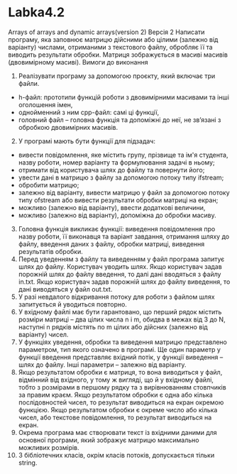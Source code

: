 # Labka4.2
Arrays of arrays and dynamic arrays(version 2)
Версія 2
Написати програму, яка заповнює матрицю дійсними або цілими (залежно від варіанту) числами, отриманими з текстового файлу, обробляє її та виводить результати обробки. Матриця зображується в масиві масивів (двовимірному масиві).
Вимоги до виконання
1. Реалізувати програму за допомогою проєкту, який включає три файли. 
- h-файл: прототипи функцій роботи з двовимірними масивами та інші оголошення імен, 
- однойменний з ним cpp-файл: самі ці функції, 
- головний файл – головна функція та допоміжні до неї, не зв’язані з обробкою двовимірних масивів.
2. У програмі мають бути функції для підзадач: 
- вивести повідомлення, яке містить групу, прізвище та ім'я студента, назву роботи, номер варіанту та формулювання задачі в ньому; 
- отримати від користувача шлях до файлу та повернути його;
- увести дані в матрицю з файлу за допомогою потоку типу ifstream; 
- обробити матрицю; 
- залежно від варіанту, вивести матрицю у файл за допомогою потоку типу ofstream або вивести результати обробки матриці на екран; 
- можливо (залежно від варіанту), ввести додаткові величини, 
- можливо (залежно від варіанту), допоміжна до обробки масиву.
3. Головна функція викликає функції: виведення повідомлення про назву роботи, її виконавця та варіант завдання, отримання шляху до файлу, введення даних з файлу, обробки матриці, виведення результатів обробки.
4. Перед уведенням з файлу та виведенням у файл програма запитує шлях до файлу. Користувач уводить шлях. Якщо користувач задав порожній шлях до файлу введення, то далі дані вводяться з файлу in.txt. Якщо користувач задав порожній шлях до файлу виведення, то дані виводяться у файл out.txt.
5. У разі невдалого відкривання потоку для роботи з файлом шлях запитується й уводиться повторно.
6. У вхідному файлі має бути гарантовано, що перший рядок містить розміри матриці – два цілих числа n і m, обидва в межах від 3 до N, наступні n рядків містять по m цілих або дійсних (залежно від варіанту) чисел.
7. У функціях уведення, обробки та виведення матрицю представлено параметром, тип якого означено в програмі. Ще один параметр у функції введення представляє вхідний потік, у функції виведення – шлях до файлу. Інші параметри – залежно від варіанту.
8. Якщо результатом обробки є матриця, то вона виводиться у файл, відмінний від вхідного, у тому ж вигляді, що й у вхідному файлі, тобто з розмірами в першому рядку та з вирівнюванням стовпчиків за правим краєм. Якщо результатом обробки є одна або кілька послідовностей чисел, то результат виводиться на екран окремою функцією. Якщо результатом обробки є окреме число або кілька чисел, або текстове повідомлення, то результат виводиться на екран.
9. Окрема програма має створювати текст із вхідними даними для основної програми, який зображує матрицю максимально можливих розмірів.
10. З бібліотечних класів, окрім класів потоків, допускається тільки string.
